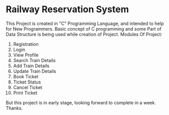 # Railway Reservation System
This Project is created in "C" Programming Language, and intended to help for New Programmers.
Basic concept of C programming and some Part of Data Structure is being used while creation of Project.
Modules Of Project:
  1. Registration
  2. Login
  3. View Profile
  4. Search Train Details
  5. Add Train Details
  6. Update Train Details
  6. Book Ticket
  7. Ticket Status
  8. Cancel Ticket
  9. Print Ticket

But this project is in early stage, looking forward to complete in a week.
Thanks.
